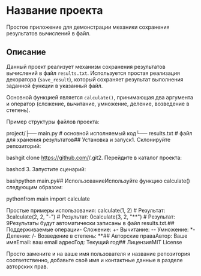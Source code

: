 # Название проекта

Простое приложение для демонстрации механики сохранения результатов вычислений в файл.

## Описание

Данный проект реализует механизм сохранения результатов вычислений в файл `results.txt`. Используется простая реализация декоратора (`save_result`), который сохраняет результат выполнения заданной функции в указанный файл.

Основной функцией является `calculate()`, принимающая два аргумента и оператор (сложение, вычитание, умножение, деление, возведение в степень).

Пример структуры файлов проекта:

project/├── main.py      # основной исполняемый код└── results.txt  # файл для хранения результатов## Установка и запуск1. Склонируйте репозиторий:

bashgit clone https://github.com/<username>/<repository>.git2. Перейдите в каталог проекта:

bashcd <repository>3. Запустите сценарий:

bashpython main.py## ИспользованиеИспользуйте функцию calculate() следующим образом:

pythonfrom main import calculate

Простые примеры использования:
calculate(1, 2)          # Результат: 3calculate(2, 2, "-")     # Результат: 0calculate(3, 2, "**")    # Результат: 9Результаты будут автоматически записаны в файл results.txt.## Поддерживаемые операции- Сложение: +- Вычитание: -- Умножение: *- Деление: /- Возведение в степень: **## Авторские праваАвтор: Ваше имяEmail: ваш email адресГод: Текущий год## ЛицензияMIT License

Просто замените <username> и <repository> на ваше имя пользователя и название репозитория соответственно, добавьте своё имя и контактные данные в разделе авторских прав.